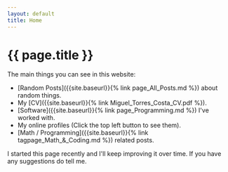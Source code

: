 ```yaml
---
layout: default
title: Home
---
```


<h1 class="page-title">{{ page.title }}</h1>

The main things you can see in this website:

- [Random Posts]({{site.baseurl}}{% link page_All_Posts.md %}) about random things.
- My [CV]({{site.baseurl}}{% link Miguel_Torres_Costa_CV.pdf %}).
- [Software]({{site.baseurl}}{% link page_Programming.md %}) I've worked with.
- My online profiles (Click the top left button to see them).
- [Math / Programming]({{site.baseurl}}{% link tagpage_Math_&_Coding.md %}) related posts.

I started this page recently and I'll keep improving it over time. If you have any suggestions do tell me.